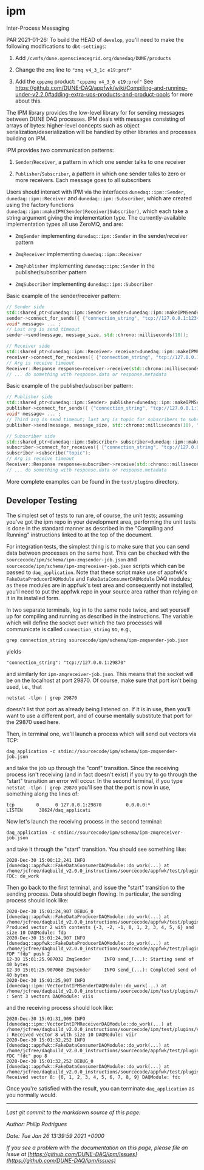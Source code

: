 # ipm
Inter-Process Messaging

PAR 2021-01-26: To build the HEAD of `develop`, you'll need to make the following modifications to `dbt-settings`:


1. Add `/cvmfs/dune.opensciencegrid.org/dunedaq/DUNE/products`


2. Change the `zmq` line to `"zmq v4_3_1c e19:prof"`


3. Add the `cppzmq` product: `"cppzmq v4_3_0 e19:prof"`
See https://github.com/DUNE-DAQ/appfwk/wiki/Compiling-and-running-under-v2.2.0#adding-extra-ups-products-and-product-pools for more about this.

The IPM library provides the low-level library for for sending messages between DUNE DAQ processes. IPM deals with messages consisting of arrays of bytes: higher-level concepts such as object serialization/deserialization will be handled by other libraries and processes building on IPM.

IPM provides two communication patterns:



1. `Sender`/`Receiver`, a pattern in which one sender talks to one receiver


2. `Publisher`/`Subscriber`, a pattern in which one sender talks to zero or more receivers. Each message goes to all subscribers

Users should interact with IPM via the interfaces `dunedaq::ipm::Sender`, `dunedaq::ipm::Receiver` and `dunedaq::ipm::Subscriber`, which are created using the factory functions `dunedaq::ipm::makeIPM(Sender|Receiver|Subscriber)`, which each take a string argument giving the implementation type. The currently-available implementation types all use ZeroMQ, and are:


* `ZmqSender` implementing `dunedaq::ipm::Sender` in the sender/receiver pattern

* `ZmqReceiver` implementing `dunedaq::ipm::Receiver`

* `ZmqPublisher` implementing `dunedaq::ipm::Sender` in the publisher/subscriber pattern

* `ZmqSubscriber` implementing `dunedaq::ipm::Subscriber`

Basic example of the sender/receiver pattern:

```c++
// Sender side
std::shared_ptr<dunedaq::ipm::Sender> sender=dunedaq::ipm::makeIPMSender("ZmqSender");
sender->connect_for_sends({ {"connection_string", "tcp://127.0.0.1:12345"} });
void* message= ... ;
// Last arg is send timeout
sender->send(message, message_size, std::chrono::milliseconds(10));

// Receiver side
std::shared_ptr<dunedaq::ipm::Receiver> receiver=dunedaq::ipm::makeIPMReceiver("ZmqReceiver");
receiver->connect_for_receives({ {"connection_string", "tcp://127.0.0.1:12345"} });
// Arg is receive timeout
Receiver::Response response=receiver->receive(std::chrono::milliseconds(10));
// ... do something with response.data or response.metadata
```

Basic example of the publisher/subscriber pattern:

```c++
// Publisher side
std::shared_ptr<dunedaq::ipm::Sender> publisher=dunedaq::ipm::makeIPMSender("ZmqPublisher");
publisher->connect_for_sends({ {"connection_string", "tcp://127.0.0.1:12345"} });
void* message= ... ;
// Third arg is send timeout; last arg is topic for subscribers to subscribe to
publisher->send(message, message_size, std::chrono::milliseconds(10), "topic");

// Subscriber side
std::shared_ptr<dunedaq::ipm::Subscriber> subscriber=dunedaq::ipm::makeIPMReceiver("ZmqSubscriber");
subscriber->connect_for_receives({ {"connection_string", "tcp://127.0.0.1:12345"} });
subscriber->subscribe("topic");
// Arg is receive timeout
Receiver::Response response=subscriber->receive(std::chrono::milliseconds(10));
// ... do something with response.data or response.metadata
```

More complete examples can be found in the `test/plugins` directory.

## Developer Testing

The simplest set of tests to run are, of course, the unit tests; assuming you've got the ipm repo in your development area, performing the unit tests is done in the standard manner as described in the "Compiling and Running" instructions linked to at the top of the document. 

For integration tests, the simplest thing is to make sure that you can send data between processes on the same host. This can be checked with the `sourcecode/ipm/schema/ipm-zmqsender-job.json` and `sourcecode/ipm/schema/ipm-zmqreceiver-job.json` scripts which can be passed to `daq_application`. Note that these script make use of appfwk's `FakeDataProducerDAQModule` and `FakeDataConsumerDAQModule` DAQ modules; as these modules are in appfwk's test area and consequently not installed, you'll need to put the appfwk repo in your source area rather than relying on it in its installed form. 

In two separate terminals, log in to the same node twice, and set yourself up for compiling and running as described in the instructions. The variable which will define the socket over which the two processes will communicate is called `connection_string` so, e.g., 
```
grep connection_string sourcecode/ipm/schema/ipm-zmqsender-job.json
```
yields
```
"connection_string": "tcp://127.0.0.1:29870"
```
and similarly for `ipm-zmqreceiver-job.json`. This means that the socket will be on the localhost at port 29870. Of course, make sure that port isn't being used, i.e., that
```
netstat -tlpn | grep 29870
```
doesn't list that port as already being listened on. If it _is_ in use, then you'll want to use a different port, and of course mentally substitute that port for the 29870 used here. 

Then, in terminal one, we'll launch a process which will send out vectors via TCP:
```
daq_application -c stdin://sourcecode/ipm/schema/ipm-zmqsender-job.json
```
and take the job up through the "conf" transition. Since the receiving process isn't receiving (and in fact doesn't exist) if you try to go through the "start" transition an error will occur. In the second terminal, if you type `netstat -tlpn | grep 29870` you'll see that the port is now in use, something along the lines of:
```
tcp        0      0 127.0.0.1:29870         0.0.0.0:*               LISTEN      38624/daq_applicati
```
Now let's launch the receiving process in the second terminal:
```
daq_application -c stdin://sourcecode/ipm/schema/ipm-zmqreceiver-job.json
```
and take it through the "start" transition. You should see something like:
```
2020-Dec-30 15:00:12,241 INFO [dunedaq::appfwk::FakeDataConsumerDAQModule::do_work(...) at /home/jcfree/daqbuild_v2.0.0_instructions/sourcecode/appfwk/test/plugins/FakeDataConsumerDAQModule.cpp:96] FDC: do_work
```
Then go back to the first terminal, and issue the "start" transition to the sending process. Data should begin flowing. In particular, the sending process should look like:
```
2020-Dec-30 15:01:24,907 DEBUG_0 [dunedaq::appfwk::FakeDataProducerDAQModule::do_work(...) at /home/jcfree/daqbuild_v2.0.0_instructions/sourcecode/appfwk/test/plugins/FakeDataProducerDAQModule.cpp:118] Produced vector 2 with contents {-3, -2, -1, 0, 1, 2, 3, 4, 5, 6} and size 10 DAQModule: fdp
2020-Dec-30 15:01:24,907 INFO [dunedaq::appfwk::FakeDataProducerDAQModule::do_work(...) at /home/jcfree/daqbuild_v2.0.0_instructions/sourcecode/appfwk/test/plugins/FakeDataProducerDAQModule.cpp:122] FDP "fdp" push 2
12-30 15:01:25.907032 ZmqSender     INFO send_(...): Starting send of 40 bytes
12-30 15:01:25.907060 ZmqSender     INFO send_(...): Completed send of 40 bytes
2020-Dec-30 15:01:25,907 INFO [dunedaq::ipm::VectorIntIPMSenderDAQModule::do_work(...) at /home/jcfree/daqbuild_v2.0.0_instructions/sourcecode/ipm/test/plugins/VectorIntIPMSenderDAQModule.cpp:107] : Sent 3 vectors DAQModule: viis
```
and the receiving process should look like:
```
2020-Dec-30 15:01:31,909 INFO [dunedaq::ipm::VectorIntIPMReceiverDAQModule::do_work(...) at /home/jcfree/daqbuild_v2.0.0_instructions/sourcecode/ipm/test/plugins/VectorIntIPMReceiverDAQModule.cpp:106] : Received vector 8 with size 10 DAQModule: viir
2020-Dec-30 15:01:32,252 INFO [dunedaq::appfwk::FakeDataConsumerDAQModule::do_work(...) at /home/jcfree/daqbuild_v2.0.0_instructions/sourcecode/appfwk/test/plugins/FakeDataConsumerDAQModule.cpp:108] FDC "fdc" pop 8
2020-Dec-30 15:01:32,252 DEBUG_0 [dunedaq::appfwk::FakeDataConsumerDAQModule::do_work(...) at /home/jcfree/daqbuild_v2.0.0_instructions/sourcecode/appfwk/test/plugins/FakeDataConsumerDAQModule.cpp:122] Received vector 8: {0, 1, 2, 3, 4, 5, 6, 7, 8, 9} DAQModule: fdc
```
Once you're satisfied with the result, you can terminate `daq_application` as you normally would. 

-----

_Last git commit to the markdown source of this page:_


_Author: Philip Rodrigues_

_Date: Tue Jan 26 13:39:59 2021 +0000_

_If you see a problem with the documentation on this page, please file an Issue at [https://github.com/DUNE-DAQ/ipm/issues](https://github.com/DUNE-DAQ/ipm/issues)_
